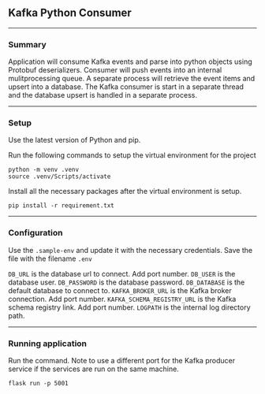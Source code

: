 ## Kafka Python Consumer
---
### Summary

Application will consume Kafka events and parse into python objects using Protobuf deserializers. Consumer will push events into an internal mulitprocessing queue. A separate process will retrieve the event items and upsert into a database. The Kafka consumer is start in a separate thread and the database upsert is handled in a separate process.

---

### Setup

Use the latest version of Python and pip.

Run the following commands to setup the virtual environment for the project

```
python -m venv .venv
source .venv/Scripts/activate
```
Install all the necessary packages after the virtual environment is setup.

```
pip install -r requirement.txt
```

---

### Configuration

Use the `.sample-env` and update it with the necessary credentials. Save the file with the filename `.env`

`DB_URL` is the database url to connect. Add port number.
`DB_USER` is the database user.
`DB_PASSWORD` is the database password.
`DB_DATABASE` is the default database to connect to.
`KAFKA_BROKER_URL` is the Kafka broker connection. Add port number.
`KAFKA_SCHEMA_REGISTRY_URL` is the Kafka schema registry link. Add port number.
`LOGPATH` is the internal log directory path.

---

### Running application

Run the command. Note to use a different port for the Kafka producer service if the services are run on the same machine.
```
flask run -p 5001
```